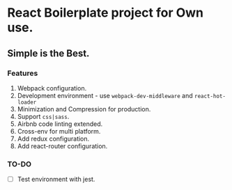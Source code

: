 # React Boilerplate project for Own use.

## Simple is the Best.
### Features
1. Webpack configuration.
2. Development environment - use `webpack-dev-middleware` and `react-hot-loader`
3. Minimization and Compression for production.
4. Support `css|sass`.
5. Airbnb code linting extended.
6. Cross-env for multi platform.
7. Add redux configuration.
8. Add react-router configuration.

### TO-DO
- [ ] Test environment with jest.